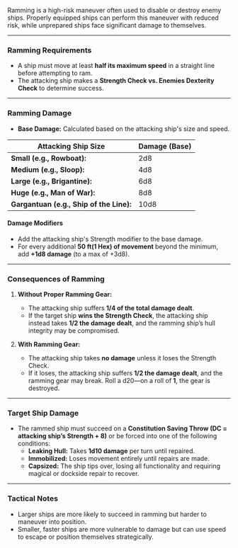 

Ramming is a high-risk maneuver often used to disable or destroy enemy ships. Properly equipped ships can perform this maneuver with reduced risk, while unprepared ships face significant damage to themselves.

---

### **Ramming Requirements**

- A ship must move at least **half its maximum speed** in a straight line before attempting to ram.
- The attacking ship makes a **Strength Check vs. Enemies Dexterity Check** to determine success.

---

### **Ramming Damage**

- **Base Damage:** Calculated based on the attacking ship's size and speed.

|**Attacking Ship Size**|**Damage (Base)**|
|---|---|
|**Small (e.g., Rowboat):**|2d8|
|**Medium (e.g., Sloop):**|4d8|
|**Large (e.g., Brigantine):**|6d8|
|**Huge (e.g., Man of War):**|8d8|
|**Gargantuan (e.g., Ship of the Line):**|10d8|

#### **Damage Modifiers**

- Add the attacking ship's Strength modifier to the base damage.
- For every additional **50 ft(1 Hex) of movement** beyond the minimum, add **+1d8 damage** (to a max of +3d8).

---

### **Consequences of Ramming**

1. **Without Proper Ramming Gear:**
    
    - The attacking ship suffers **1/4 of the total damage dealt**.
    - If the target ship **wins the Strength Check**, the attacking ship instead takes **1/2 the damage dealt**, and the ramming ship’s hull integrity may be compromised.
2. **With Ramming Gear:**
    
    - The attacking ship takes **no damage** unless it loses the Strength Check.
    - If it loses, the attacking ship suffers **1/2 the damage dealt**, and the ramming gear may break. Roll a d20—on a roll of **1**, the gear is destroyed.

---

### **Target Ship Damage**

- The rammed ship must succeed on a **Constitution Saving Throw (DC = attacking ship’s Strength + 8)** or be forced into one of the following conditions:
    - **Leaking Hull:** Takes **1d10 damage** per turn until repaired.
    - **Immobilized:** Loses movement entirely until repairs are made.
    - **Capsized:** The ship tips over, losing all functionality and requiring magical or dockside repair to recover.

---

### **Tactical Notes**

- Larger ships are more likely to succeed in ramming but harder to maneuver into position.
- Smaller, faster ships are more vulnerable to damage but can use speed to escape or position themselves strategically.